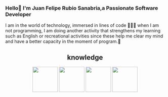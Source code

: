 ### Hello👋 I'm Juan Felipe Rubio Sanabria,a Passionate Software Developer 


I am in the world of technology, immersed in lines of code 👨🏻‍🚀 when I am not programming, I am doing another activity that strengthens my learning such as English or recreational activities since these help me clear my mind and have a better capacity in the moment of program.📱


<!DOCTYPE html>
<html lang="en">
<head>
    <meta charset="UTF-8">
    <meta name="viewport" content="width=device-width, initial-scale=1.0">
    <link rel="stylesheet" href="css/style.css">
</head>
    <style>
        .ContainerImg{
            text-align: center;
        }
    </style>
<body>
     <div class="ContainerImg">
        <h2>knowledge</h2>
        <img src="https://cdn3.iconfinder.com/data/icons/logos-and-brands-adobe/512/267_Python-512.png" width="80" height="80"</img> 
        <img src="https://upload.wikimedia.org/wikipedia/commons/thumb/3/38/HTML5_Badge.svg/2048px-HTML5_Badge.svg.png" width="80" height="80">
        <img src="https://upload.wikimedia.org/wikipedia/commons/thumb/6/62/CSS3_logo.svg/800px-CSS3_logo.svg.png" width="80" height="80">
        <img src="https://e7.pngegg.com/pngimages/602/440/png-clipart-javascript-open-logo-number-js-angle-text.png" width="80" height="80">  
    </div>
</body>
</html>
<!--
**RubioJuan/RubioJuan** is a ✨ _special_ ✨ repository because its `README.md` (this file) appears on your GitHub profile.

Here are some ideas to get you started:

- 🔭 I’m currently working on ...
- 🌱 I’m currently learning ...
- 👯 I’m looking to collaborate on ...
- 🤔 I’m looking for help with ...
- 💬 Ask me about ...
- 📫 How to reach me: ...
- 😄 Pronouns: ...
- ⚡ Fun fact: ...
-->
